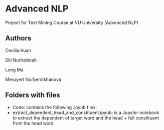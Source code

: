 # Advanced NLP
Project for Text Mining Course at VU University (Advanced NLP)


## Authors
Cecilia Kuan 

Siti Nurhalimah 

Long Ma

Meruyert Nurberdikhanova

## Folders with files
- Code: contains the following .ipynb files:
- extract_dependent_head_and_constituent.ipynb: is a Jupyter notebook to extract the dependent of target word and the head + full constituent from the head word
